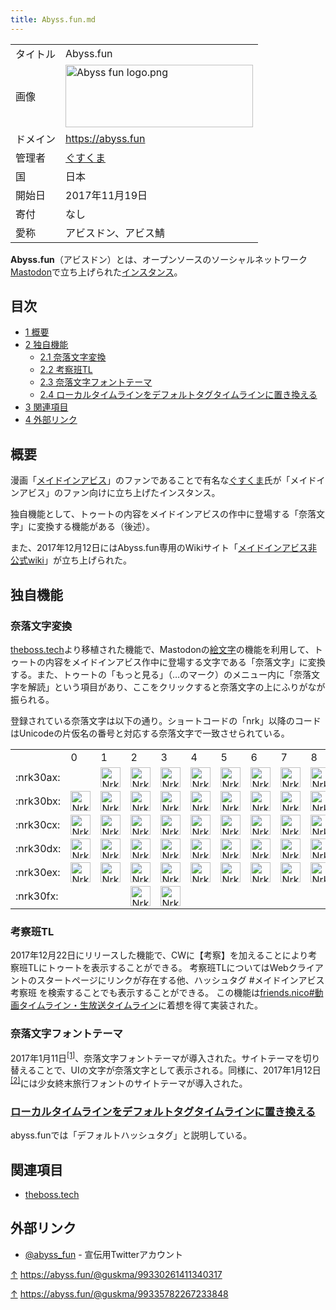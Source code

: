 ```yaml
---
title: Abyss.fun.md
---
```

<div>

|          |                                                                                                                                                                                                                                                                                                             |
|----------|-------------------------------------------------------------------------------------------------------------------------------------------------------------------------------------------------------------------------------------------------------------------------------------------------------------|
| タイトル | Abyss.fun                                                                                                                                                                                                                                                                                                   |
| 画像     | [<img src="/images/thumb/3/30/Abyss_fun_logo.png/300px-Abyss_fun_logo.png" srcset="/images/thumb/3/30/Abyss_fun_logo.png/450px-Abyss_fun_logo.png 1.5x, /images/3/30/Abyss_fun_logo.png 2x" width="300" height="100" alt="Abyss fun logo.png" />](/%E3%83%95%E3%82%A1%E3%82%A4%E3%83%AB:Abyss_fun_logo.png) |
| ドメイン | <a href="https://abyss.fun" rel="nofollow">https://abyss.fun</a>                                                                                                                                                                                                                                            |
| 管理者   | [ぐすくま](/%E3%81%90%E3%81%99%E3%81%8F%E3%81%BE "ぐすくま")                                                                                                                                                                                                                                                |
| 国       | 日本                                                                                                                                                                                                                                                                                                        |
| 開始日   | 2017年11月19日                                                                                                                                                                                                                                                                                              |
| 寄付     | なし                                                                                                                                                                                                                                                                                                        |
| 愛称     | アビスドン、アビス鯖                                                                                                                                                                                                                                                                                        |

**Abyss.fun**（アビスドン）とは、オープンソースのソーシャルネットワーク[Mastodon](/Mastodon "Mastodon")で立ち上げられた[インスタンス](/%E3%82%A4%E3%83%B3%E3%82%B9%E3%82%BF%E3%83%B3%E3%82%B9 "インスタンス")。

<div>

<div lang="ja" dir="ltr">

## 目次

</div>

-   [1 概要](#.E6.A6.82.E8.A6.81)
-   [2 独自機能](#.E7.8B.AC.E8.87.AA.E6.A9.9F.E8.83.BD)
    -   [2.1 奈落文字変換](#.E5.A5.88.E8.90.BD.E6.96.87.E5.AD.97.E5.A4.89.E6.8F.9B)
    -   [2.2 考察班TL](#.E8.80.83.E5.AF.9F.E7.8F.ADTL)
    -   [2.3 奈落文字フォントテーマ](#.E5.A5.88.E8.90.BD.E6.96.87.E5.AD.97.E3.83.95.E3.82.A9.E3.83.B3.E3.83.88.E3.83.86.E3.83.BC.E3.83.9E)
    -   [2.4 ローカルタイムラインをデフォルトタグタイムラインに置き換える](#.E3.83.AD.E3.83.BC.E3.82.AB.E3.83.AB.E3.82.BF.E3.82.A4.E3.83.A0.E3.83.A9.E3.82.A4.E3.83.B3.E3.82.92.E3.83.87.E3.83.95.E3.82.A9.E3.83.AB.E3.83.88.E3.82.BF.E3.82.B0.E3.82.BF.E3.82.A4.E3.83.A0.E3.83.A9.E3.82.A4.E3.83.B3.E3.81.AB.E7.BD.AE.E3.81.8D.E6.8F.9B.E3.81.88.E3.82.8B)
-   [3 関連項目](#.E9.96.A2.E9.80.A3.E9.A0.85.E7.9B.AE)
-   [4 外部リンク](#.E5.A4.96.E9.83.A8.E3.83.AA.E3.83.B3.E3.82.AF)

</div>

## 概要

漫画「[メイドインアビス](https://ja.wikipedia.org/wiki/ja:%E3%83%A1%E3%82%A4%E3%83%89%E3%82%A4%E3%83%B3%E3%82%A2%E3%83%93%E3%82%B9 "wikipedia:ja:メイドインアビス")」のファンであることで有名な[ぐすくま](/%E3%81%90%E3%81%99%E3%81%8F%E3%81%BE "ぐすくま")氏が「メイドインアビス」のファン向けに立ち上げたインスタンス。

独自機能として、トゥートの内容をメイドインアビスの作中に登場する「奈落文字」に変換する機能がある（後述）。

また、2017年12月12日にはAbyss.fun専用のWikiサイト「[メイドインアビス非公式wiki](https://wiki.abyss.fun/%E3%83%A1%E3%82%A4%E3%83%B3%E3%83%9A%E3%83%BC%E3%82%B8 "abyss:メインページ")」が立ち上げられた。

## 独自機能

### 奈落文字変換

[theboss.tech](/Theboss.tech "Theboss.tech")より移植された機能で、Mastodonの[絵文字](/%E3%82%AB%E3%82%B9%E3%82%BF%E3%83%A0%E7%B5%B5%E6%96%87%E5%AD%97 "カスタム絵文字")の機能を利用して、トゥートの内容をメイドインアビス作中に登場する文字である「奈落文字」に変換する。また、トゥートの「もっと見る」（…のマーク）のメニュー内に「奈落文字を解読」という項目があり、ここをクリックすると奈落文字の上にふりがなが振られる。

登録されている奈落文字は以下の通り。ショートコードの「nrk」以降のコードはUnicodeの片仮名の番号と対応する奈落文字で一致させられている。

|           |                                                                                                                                                                                                                                                        |                                                                                                                                                                                                                                                        |                                                                                                                                                                                                                                                        |                                                                                                                                                                                                                                                        |                                                                                                                                                                                                                                                        |                                                                                                                                                                                                                                                        |                                                                                                                                                                                                                                                        |                                                                                                                                                                                                                                                        |                                                                                                                                                                                                                                                        |                                                                                                                                                                                                                                                        |                                                                                                                                                                                                                                                        |                                                                                                                                                                                                                                                        |                                                                                                                                                                                                                                                        |                                                                                                                                                                                                                                                        |                                                                                                                                                                                                                                                        |                                                                                                                                                                                                                                                        |
|-----------|--------------------------------------------------------------------------------------------------------------------------------------------------------------------------------------------------------------------------------------------------------|--------------------------------------------------------------------------------------------------------------------------------------------------------------------------------------------------------------------------------------------------------|--------------------------------------------------------------------------------------------------------------------------------------------------------------------------------------------------------------------------------------------------------|--------------------------------------------------------------------------------------------------------------------------------------------------------------------------------------------------------------------------------------------------------|--------------------------------------------------------------------------------------------------------------------------------------------------------------------------------------------------------------------------------------------------------|--------------------------------------------------------------------------------------------------------------------------------------------------------------------------------------------------------------------------------------------------------|--------------------------------------------------------------------------------------------------------------------------------------------------------------------------------------------------------------------------------------------------------|--------------------------------------------------------------------------------------------------------------------------------------------------------------------------------------------------------------------------------------------------------|--------------------------------------------------------------------------------------------------------------------------------------------------------------------------------------------------------------------------------------------------------|--------------------------------------------------------------------------------------------------------------------------------------------------------------------------------------------------------------------------------------------------------|--------------------------------------------------------------------------------------------------------------------------------------------------------------------------------------------------------------------------------------------------------|--------------------------------------------------------------------------------------------------------------------------------------------------------------------------------------------------------------------------------------------------------|--------------------------------------------------------------------------------------------------------------------------------------------------------------------------------------------------------------------------------------------------------|--------------------------------------------------------------------------------------------------------------------------------------------------------------------------------------------------------------------------------------------------------|--------------------------------------------------------------------------------------------------------------------------------------------------------------------------------------------------------------------------------------------------------|--------------------------------------------------------------------------------------------------------------------------------------------------------------------------------------------------------------------------------------------------------|
|           | 0                                                                                                                                                                                                                                                      | 1                                                                                                                                                                                                                                                      | 2                                                                                                                                                                                                                                                      | 3                                                                                                                                                                                                                                                      | 4                                                                                                                                                                                                                                                      | 5                                                                                                                                                                                                                                                      | 6                                                                                                                                                                                                                                                      | 7                                                                                                                                                                                                                                                      | 8                                                                                                                                                                                                                                                      | 9                                                                                                                                                                                                                                                      | a                                                                                                                                                                                                                                                      | b                                                                                                                                                                                                                                                      | c                                                                                                                                                                                                                                                      | d                                                                                                                                                                                                                                                      | e                                                                                                                                                                                                                                                      | f                                                                                                                                                                                                                                                      |
| :nrk30ax: |                                                                                                                                                                                                                                                        | [<img src="/images/thumb/6/63/Nrk30a1.png/32px-Nrk30a1.png" srcset="/images/thumb/6/63/Nrk30a1.png/48px-Nrk30a1.png 1.5x, /images/6/63/Nrk30a1.png 2x" width="32" height="32" alt="Nrk30a1.png" />](/%E3%83%95%E3%82%A1%E3%82%A4%E3%83%AB:Nrk30a1.png) | [<img src="/images/thumb/0/0b/Nrk30a2.png/32px-Nrk30a2.png" srcset="/images/thumb/0/0b/Nrk30a2.png/48px-Nrk30a2.png 1.5x, /images/0/0b/Nrk30a2.png 2x" width="32" height="32" alt="Nrk30a2.png" />](/%E3%83%95%E3%82%A1%E3%82%A4%E3%83%AB:Nrk30a2.png) | [<img src="/images/thumb/d/d5/Nrk30a3.png/32px-Nrk30a3.png" srcset="/images/thumb/d/d5/Nrk30a3.png/48px-Nrk30a3.png 1.5x, /images/d/d5/Nrk30a3.png 2x" width="32" height="32" alt="Nrk30a3.png" />](/%E3%83%95%E3%82%A1%E3%82%A4%E3%83%AB:Nrk30a3.png) | [<img src="/images/thumb/d/dc/Nrk30a4.png/32px-Nrk30a4.png" srcset="/images/thumb/d/dc/Nrk30a4.png/48px-Nrk30a4.png 1.5x, /images/d/dc/Nrk30a4.png 2x" width="32" height="32" alt="Nrk30a4.png" />](/%E3%83%95%E3%82%A1%E3%82%A4%E3%83%AB:Nrk30a4.png) | [<img src="/images/thumb/3/3d/Nrk30a5.png/32px-Nrk30a5.png" srcset="/images/thumb/3/3d/Nrk30a5.png/48px-Nrk30a5.png 1.5x, /images/3/3d/Nrk30a5.png 2x" width="32" height="32" alt="Nrk30a5.png" />](/%E3%83%95%E3%82%A1%E3%82%A4%E3%83%AB:Nrk30a5.png) | [<img src="/images/thumb/5/55/Nrk30a6.png/32px-Nrk30a6.png" srcset="/images/thumb/5/55/Nrk30a6.png/48px-Nrk30a6.png 1.5x, /images/5/55/Nrk30a6.png 2x" width="32" height="32" alt="Nrk30a6.png" />](/%E3%83%95%E3%82%A1%E3%82%A4%E3%83%AB:Nrk30a6.png) | [<img src="/images/thumb/3/3c/Nrk30a7.png/32px-Nrk30a7.png" srcset="/images/thumb/3/3c/Nrk30a7.png/48px-Nrk30a7.png 1.5x, /images/3/3c/Nrk30a7.png 2x" width="32" height="32" alt="Nrk30a7.png" />](/%E3%83%95%E3%82%A1%E3%82%A4%E3%83%AB:Nrk30a7.png) | [<img src="/images/thumb/9/92/Nrk30a8.png/32px-Nrk30a8.png" srcset="/images/thumb/9/92/Nrk30a8.png/48px-Nrk30a8.png 1.5x, /images/9/92/Nrk30a8.png 2x" width="32" height="32" alt="Nrk30a8.png" />](/%E3%83%95%E3%82%A1%E3%82%A4%E3%83%AB:Nrk30a8.png) | [<img src="/images/thumb/b/bb/Nrk30a9.png/32px-Nrk30a9.png" srcset="/images/thumb/b/bb/Nrk30a9.png/48px-Nrk30a9.png 1.5x, /images/b/bb/Nrk30a9.png 2x" width="32" height="32" alt="Nrk30a9.png" />](/%E3%83%95%E3%82%A1%E3%82%A4%E3%83%AB:Nrk30a9.png) | [<img src="/images/thumb/4/4d/Nrk30aa.png/32px-Nrk30aa.png" srcset="/images/thumb/4/4d/Nrk30aa.png/48px-Nrk30aa.png 1.5x, /images/4/4d/Nrk30aa.png 2x" width="32" height="32" alt="Nrk30aa.png" />](/%E3%83%95%E3%82%A1%E3%82%A4%E3%83%AB:Nrk30aa.png) | [<img src="/images/thumb/5/59/Nrk30ab.png/32px-Nrk30ab.png" srcset="/images/thumb/5/59/Nrk30ab.png/48px-Nrk30ab.png 1.5x, /images/5/59/Nrk30ab.png 2x" width="32" height="32" alt="Nrk30ab.png" />](/%E3%83%95%E3%82%A1%E3%82%A4%E3%83%AB:Nrk30ab.png) | [<img src="/images/thumb/1/18/Nrk30ac.png/32px-Nrk30ac.png" srcset="/images/thumb/1/18/Nrk30ac.png/48px-Nrk30ac.png 1.5x, /images/1/18/Nrk30ac.png 2x" width="32" height="32" alt="Nrk30ac.png" />](/%E3%83%95%E3%82%A1%E3%82%A4%E3%83%AB:Nrk30ac.png) | [<img src="/images/thumb/5/5c/Nrk30ad.png/32px-Nrk30ad.png" srcset="/images/thumb/5/5c/Nrk30ad.png/48px-Nrk30ad.png 1.5x, /images/5/5c/Nrk30ad.png 2x" width="32" height="32" alt="Nrk30ad.png" />](/%E3%83%95%E3%82%A1%E3%82%A4%E3%83%AB:Nrk30ad.png) | [<img src="/images/thumb/b/bd/Nrk30ae.png/32px-Nrk30ae.png" srcset="/images/thumb/b/bd/Nrk30ae.png/48px-Nrk30ae.png 1.5x, /images/b/bd/Nrk30ae.png 2x" width="32" height="32" alt="Nrk30ae.png" />](/%E3%83%95%E3%82%A1%E3%82%A4%E3%83%AB:Nrk30ae.png) | [<img src="/images/thumb/e/ed/Nrk30af.png/32px-Nrk30af.png" srcset="/images/thumb/e/ed/Nrk30af.png/48px-Nrk30af.png 1.5x, /images/e/ed/Nrk30af.png 2x" width="32" height="32" alt="Nrk30af.png" />](/%E3%83%95%E3%82%A1%E3%82%A4%E3%83%AB:Nrk30af.png) |
| :nrk30bx: | [<img src="/images/thumb/8/81/Nrk30b0.png/32px-Nrk30b0.png" srcset="/images/thumb/8/81/Nrk30b0.png/48px-Nrk30b0.png 1.5x, /images/8/81/Nrk30b0.png 2x" width="32" height="32" alt="Nrk30b0.png" />](/%E3%83%95%E3%82%A1%E3%82%A4%E3%83%AB:Nrk30b0.png) | [<img src="/images/thumb/b/b2/Nrk30b1.png/32px-Nrk30b1.png" srcset="/images/thumb/b/b2/Nrk30b1.png/48px-Nrk30b1.png 1.5x, /images/b/b2/Nrk30b1.png 2x" width="32" height="32" alt="Nrk30b1.png" />](/%E3%83%95%E3%82%A1%E3%82%A4%E3%83%AB:Nrk30b1.png) | [<img src="/images/thumb/1/1f/Nrk30b2.png/32px-Nrk30b2.png" srcset="/images/thumb/1/1f/Nrk30b2.png/48px-Nrk30b2.png 1.5x, /images/1/1f/Nrk30b2.png 2x" width="32" height="32" alt="Nrk30b2.png" />](/%E3%83%95%E3%82%A1%E3%82%A4%E3%83%AB:Nrk30b2.png) | [<img src="/images/thumb/4/4d/Nrk30b3.png/32px-Nrk30b3.png" srcset="/images/thumb/4/4d/Nrk30b3.png/48px-Nrk30b3.png 1.5x, /images/4/4d/Nrk30b3.png 2x" width="32" height="32" alt="Nrk30b3.png" />](/%E3%83%95%E3%82%A1%E3%82%A4%E3%83%AB:Nrk30b3.png) | [<img src="/images/thumb/5/56/Nrk30b4.png/32px-Nrk30b4.png" srcset="/images/thumb/5/56/Nrk30b4.png/48px-Nrk30b4.png 1.5x, /images/5/56/Nrk30b4.png 2x" width="32" height="32" alt="Nrk30b4.png" />](/%E3%83%95%E3%82%A1%E3%82%A4%E3%83%AB:Nrk30b4.png) | [<img src="/images/thumb/7/70/Nrk30b5.png/32px-Nrk30b5.png" srcset="/images/thumb/7/70/Nrk30b5.png/48px-Nrk30b5.png 1.5x, /images/7/70/Nrk30b5.png 2x" width="32" height="32" alt="Nrk30b5.png" />](/%E3%83%95%E3%82%A1%E3%82%A4%E3%83%AB:Nrk30b5.png) | [<img src="/images/thumb/d/db/Nrk30b6.png/32px-Nrk30b6.png" srcset="/images/thumb/d/db/Nrk30b6.png/48px-Nrk30b6.png 1.5x, /images/d/db/Nrk30b6.png 2x" width="32" height="32" alt="Nrk30b6.png" />](/%E3%83%95%E3%82%A1%E3%82%A4%E3%83%AB:Nrk30b6.png) | [<img src="/images/thumb/e/e2/Nrk30b7.png/32px-Nrk30b7.png" srcset="/images/thumb/e/e2/Nrk30b7.png/48px-Nrk30b7.png 1.5x, /images/e/e2/Nrk30b7.png 2x" width="32" height="32" alt="Nrk30b7.png" />](/%E3%83%95%E3%82%A1%E3%82%A4%E3%83%AB:Nrk30b7.png) | [<img src="/images/thumb/e/e1/Nrk30b8.png/32px-Nrk30b8.png" srcset="/images/thumb/e/e1/Nrk30b8.png/48px-Nrk30b8.png 1.5x, /images/e/e1/Nrk30b8.png 2x" width="32" height="32" alt="Nrk30b8.png" />](/%E3%83%95%E3%82%A1%E3%82%A4%E3%83%AB:Nrk30b8.png) | [<img src="/images/thumb/9/9f/Nrk30b9.png/32px-Nrk30b9.png" srcset="/images/thumb/9/9f/Nrk30b9.png/48px-Nrk30b9.png 1.5x, /images/9/9f/Nrk30b9.png 2x" width="32" height="32" alt="Nrk30b9.png" />](/%E3%83%95%E3%82%A1%E3%82%A4%E3%83%AB:Nrk30b9.png) | [<img src="/images/thumb/f/f9/Nrk30ba.png/32px-Nrk30ba.png" srcset="/images/thumb/f/f9/Nrk30ba.png/48px-Nrk30ba.png 1.5x, /images/f/f9/Nrk30ba.png 2x" width="32" height="32" alt="Nrk30ba.png" />](/%E3%83%95%E3%82%A1%E3%82%A4%E3%83%AB:Nrk30ba.png) | [<img src="/images/thumb/c/c8/Nrk30bb.png/32px-Nrk30bb.png" srcset="/images/thumb/c/c8/Nrk30bb.png/48px-Nrk30bb.png 1.5x, /images/c/c8/Nrk30bb.png 2x" width="32" height="32" alt="Nrk30bb.png" />](/%E3%83%95%E3%82%A1%E3%82%A4%E3%83%AB:Nrk30bb.png) | [<img src="/images/thumb/5/50/Nrk30bc.png/32px-Nrk30bc.png" srcset="/images/thumb/5/50/Nrk30bc.png/48px-Nrk30bc.png 1.5x, /images/5/50/Nrk30bc.png 2x" width="32" height="32" alt="Nrk30bc.png" />](/%E3%83%95%E3%82%A1%E3%82%A4%E3%83%AB:Nrk30bc.png) | [<img src="/images/thumb/e/e4/Nrk30bd.png/32px-Nrk30bd.png" srcset="/images/thumb/e/e4/Nrk30bd.png/48px-Nrk30bd.png 1.5x, /images/e/e4/Nrk30bd.png 2x" width="32" height="32" alt="Nrk30bd.png" />](/%E3%83%95%E3%82%A1%E3%82%A4%E3%83%AB:Nrk30bd.png) | [<img src="/images/thumb/c/c1/Nrk30be.png/32px-Nrk30be.png" srcset="/images/thumb/c/c1/Nrk30be.png/48px-Nrk30be.png 1.5x, /images/c/c1/Nrk30be.png 2x" width="32" height="32" alt="Nrk30be.png" />](/%E3%83%95%E3%82%A1%E3%82%A4%E3%83%AB:Nrk30be.png) | [<img src="/images/thumb/7/71/Nrk30bf.png/32px-Nrk30bf.png" srcset="/images/thumb/7/71/Nrk30bf.png/48px-Nrk30bf.png 1.5x, /images/7/71/Nrk30bf.png 2x" width="32" height="32" alt="Nrk30bf.png" />](/%E3%83%95%E3%82%A1%E3%82%A4%E3%83%AB:Nrk30bf.png) |
| :nrk30cx: | [<img src="/images/thumb/c/cc/Nrk30c0.png/32px-Nrk30c0.png" srcset="/images/thumb/c/cc/Nrk30c0.png/48px-Nrk30c0.png 1.5x, /images/c/cc/Nrk30c0.png 2x" width="32" height="32" alt="Nrk30c0.png" />](/%E3%83%95%E3%82%A1%E3%82%A4%E3%83%AB:Nrk30c0.png) | [<img src="/images/thumb/d/de/Nrk30c1.png/32px-Nrk30c1.png" srcset="/images/thumb/d/de/Nrk30c1.png/48px-Nrk30c1.png 1.5x, /images/d/de/Nrk30c1.png 2x" width="32" height="32" alt="Nrk30c1.png" />](/%E3%83%95%E3%82%A1%E3%82%A4%E3%83%AB:Nrk30c1.png) | [<img src="/images/thumb/2/2e/Nrk30c2.png/32px-Nrk30c2.png" srcset="/images/thumb/2/2e/Nrk30c2.png/48px-Nrk30c2.png 1.5x, /images/2/2e/Nrk30c2.png 2x" width="32" height="32" alt="Nrk30c2.png" />](/%E3%83%95%E3%82%A1%E3%82%A4%E3%83%AB:Nrk30c2.png) | [<img src="/images/thumb/0/01/Nrk30c3.png/32px-Nrk30c3.png" srcset="/images/thumb/0/01/Nrk30c3.png/48px-Nrk30c3.png 1.5x, /images/0/01/Nrk30c3.png 2x" width="32" height="32" alt="Nrk30c3.png" />](/%E3%83%95%E3%82%A1%E3%82%A4%E3%83%AB:Nrk30c3.png) | [<img src="/images/thumb/1/18/Nrk30c4.png/32px-Nrk30c4.png" srcset="/images/thumb/1/18/Nrk30c4.png/48px-Nrk30c4.png 1.5x, /images/1/18/Nrk30c4.png 2x" width="32" height="32" alt="Nrk30c4.png" />](/%E3%83%95%E3%82%A1%E3%82%A4%E3%83%AB:Nrk30c4.png) | [<img src="/images/thumb/d/d8/Nrk30c5.png/32px-Nrk30c5.png" srcset="/images/thumb/d/d8/Nrk30c5.png/48px-Nrk30c5.png 1.5x, /images/d/d8/Nrk30c5.png 2x" width="32" height="32" alt="Nrk30c5.png" />](/%E3%83%95%E3%82%A1%E3%82%A4%E3%83%AB:Nrk30c5.png) | [<img src="/images/thumb/7/71/Nrk30c6.png/32px-Nrk30c6.png" srcset="/images/thumb/7/71/Nrk30c6.png/48px-Nrk30c6.png 1.5x, /images/7/71/Nrk30c6.png 2x" width="32" height="32" alt="Nrk30c6.png" />](/%E3%83%95%E3%82%A1%E3%82%A4%E3%83%AB:Nrk30c6.png) | [<img src="/images/thumb/9/96/Nrk30c7.png/32px-Nrk30c7.png" srcset="/images/thumb/9/96/Nrk30c7.png/48px-Nrk30c7.png 1.5x, /images/9/96/Nrk30c7.png 2x" width="32" height="32" alt="Nrk30c7.png" />](/%E3%83%95%E3%82%A1%E3%82%A4%E3%83%AB:Nrk30c7.png) | [<img src="/images/thumb/a/a7/Nrk30c8.png/32px-Nrk30c8.png" srcset="/images/thumb/a/a7/Nrk30c8.png/48px-Nrk30c8.png 1.5x, /images/a/a7/Nrk30c8.png 2x" width="32" height="32" alt="Nrk30c8.png" />](/%E3%83%95%E3%82%A1%E3%82%A4%E3%83%AB:Nrk30c8.png) | [<img src="/images/thumb/d/d7/Nrk30c9.png/32px-Nrk30c9.png" srcset="/images/thumb/d/d7/Nrk30c9.png/48px-Nrk30c9.png 1.5x, /images/d/d7/Nrk30c9.png 2x" width="32" height="32" alt="Nrk30c9.png" />](/%E3%83%95%E3%82%A1%E3%82%A4%E3%83%AB:Nrk30c9.png) | [<img src="/images/thumb/e/ed/Nrk30ca.png/32px-Nrk30ca.png" srcset="/images/thumb/e/ed/Nrk30ca.png/48px-Nrk30ca.png 1.5x, /images/e/ed/Nrk30ca.png 2x" width="32" height="32" alt="Nrk30ca.png" />](/%E3%83%95%E3%82%A1%E3%82%A4%E3%83%AB:Nrk30ca.png) | [<img src="/images/thumb/a/ab/Nrk30cb.png/32px-Nrk30cb.png" srcset="/images/thumb/a/ab/Nrk30cb.png/48px-Nrk30cb.png 1.5x, /images/a/ab/Nrk30cb.png 2x" width="32" height="32" alt="Nrk30cb.png" />](/%E3%83%95%E3%82%A1%E3%82%A4%E3%83%AB:Nrk30cb.png) |                                                                                                                                                                                                                                                        | [<img src="/images/thumb/8/82/Nrk30cd.png/32px-Nrk30cd.png" srcset="/images/thumb/8/82/Nrk30cd.png/48px-Nrk30cd.png 1.5x, /images/8/82/Nrk30cd.png 2x" width="32" height="32" alt="Nrk30cd.png" />](/%E3%83%95%E3%82%A1%E3%82%A4%E3%83%AB:Nrk30cd.png) | [<img src="/images/thumb/8/83/Nrk30ce.png/32px-Nrk30ce.png" srcset="/images/thumb/8/83/Nrk30ce.png/48px-Nrk30ce.png 1.5x, /images/8/83/Nrk30ce.png 2x" width="32" height="32" alt="Nrk30ce.png" />](/%E3%83%95%E3%82%A1%E3%82%A4%E3%83%AB:Nrk30ce.png) | [<img src="/images/thumb/e/ec/Nrk30cf.png/32px-Nrk30cf.png" srcset="/images/thumb/e/ec/Nrk30cf.png/48px-Nrk30cf.png 1.5x, /images/e/ec/Nrk30cf.png 2x" width="32" height="32" alt="Nrk30cf.png" />](/%E3%83%95%E3%82%A1%E3%82%A4%E3%83%AB:Nrk30cf.png) |
| :nrk30dx: | [<img src="/images/thumb/b/b0/Nrk30d0.png/32px-Nrk30d0.png" srcset="/images/thumb/b/b0/Nrk30d0.png/48px-Nrk30d0.png 1.5x, /images/b/b0/Nrk30d0.png 2x" width="32" height="32" alt="Nrk30d0.png" />](/%E3%83%95%E3%82%A1%E3%82%A4%E3%83%AB:Nrk30d0.png) | [<img src="/images/thumb/e/ea/Nrk30d1.png/32px-Nrk30d1.png" srcset="/images/thumb/e/ea/Nrk30d1.png/48px-Nrk30d1.png 1.5x, /images/e/ea/Nrk30d1.png 2x" width="32" height="32" alt="Nrk30d1.png" />](/%E3%83%95%E3%82%A1%E3%82%A4%E3%83%AB:Nrk30d1.png) | [<img src="/images/thumb/2/22/Nrk30d2.png/32px-Nrk30d2.png" srcset="/images/thumb/2/22/Nrk30d2.png/48px-Nrk30d2.png 1.5x, /images/2/22/Nrk30d2.png 2x" width="32" height="32" alt="Nrk30d2.png" />](/%E3%83%95%E3%82%A1%E3%82%A4%E3%83%AB:Nrk30d2.png) | [<img src="/images/thumb/a/a5/Nrk30d3.png/32px-Nrk30d3.png" srcset="/images/thumb/a/a5/Nrk30d3.png/48px-Nrk30d3.png 1.5x, /images/a/a5/Nrk30d3.png 2x" width="32" height="32" alt="Nrk30d3.png" />](/%E3%83%95%E3%82%A1%E3%82%A4%E3%83%AB:Nrk30d3.png) | [<img src="/images/thumb/d/d4/Nrk30d4.png/32px-Nrk30d4.png" srcset="/images/thumb/d/d4/Nrk30d4.png/48px-Nrk30d4.png 1.5x, /images/d/d4/Nrk30d4.png 2x" width="32" height="32" alt="Nrk30d4.png" />](/%E3%83%95%E3%82%A1%E3%82%A4%E3%83%AB:Nrk30d4.png) | [<img src="/images/thumb/9/9e/Nrk30d5.png/32px-Nrk30d5.png" srcset="/images/thumb/9/9e/Nrk30d5.png/48px-Nrk30d5.png 1.5x, /images/9/9e/Nrk30d5.png 2x" width="32" height="32" alt="Nrk30d5.png" />](/%E3%83%95%E3%82%A1%E3%82%A4%E3%83%AB:Nrk30d5.png) | [<img src="/images/thumb/0/0b/Nrk30d6.png/32px-Nrk30d6.png" srcset="/images/thumb/0/0b/Nrk30d6.png/48px-Nrk30d6.png 1.5x, /images/0/0b/Nrk30d6.png 2x" width="32" height="32" alt="Nrk30d6.png" />](/%E3%83%95%E3%82%A1%E3%82%A4%E3%83%AB:Nrk30d6.png) | [<img src="/images/thumb/1/14/Nrk30d7.png/32px-Nrk30d7.png" srcset="/images/thumb/1/14/Nrk30d7.png/48px-Nrk30d7.png 1.5x, /images/1/14/Nrk30d7.png 2x" width="32" height="32" alt="Nrk30d7.png" />](/%E3%83%95%E3%82%A1%E3%82%A4%E3%83%AB:Nrk30d7.png) | [<img src="/images/thumb/7/70/Nrk30d8.png/32px-Nrk30d8.png" srcset="/images/thumb/7/70/Nrk30d8.png/48px-Nrk30d8.png 1.5x, /images/7/70/Nrk30d8.png 2x" width="32" height="32" alt="Nrk30d8.png" />](/%E3%83%95%E3%82%A1%E3%82%A4%E3%83%AB:Nrk30d8.png) | [<img src="/images/thumb/1/19/Nrk30d9.png/32px-Nrk30d9.png" srcset="/images/thumb/1/19/Nrk30d9.png/48px-Nrk30d9.png 1.5x, /images/1/19/Nrk30d9.png 2x" width="32" height="32" alt="Nrk30d9.png" />](/%E3%83%95%E3%82%A1%E3%82%A4%E3%83%AB:Nrk30d9.png) | [<img src="/images/thumb/1/11/Nrk30da.png/32px-Nrk30da.png" srcset="/images/thumb/1/11/Nrk30da.png/48px-Nrk30da.png 1.5x, /images/1/11/Nrk30da.png 2x" width="32" height="32" alt="Nrk30da.png" />](/%E3%83%95%E3%82%A1%E3%82%A4%E3%83%AB:Nrk30da.png) | [<img src="/images/thumb/a/a9/Nrk30db.png/32px-Nrk30db.png" srcset="/images/thumb/a/a9/Nrk30db.png/48px-Nrk30db.png 1.5x, /images/a/a9/Nrk30db.png 2x" width="32" height="32" alt="Nrk30db.png" />](/%E3%83%95%E3%82%A1%E3%82%A4%E3%83%AB:Nrk30db.png) | [<img src="/images/thumb/7/76/Nrk30dc.png/32px-Nrk30dc.png" srcset="/images/thumb/7/76/Nrk30dc.png/48px-Nrk30dc.png 1.5x, /images/7/76/Nrk30dc.png 2x" width="32" height="32" alt="Nrk30dc.png" />](/%E3%83%95%E3%82%A1%E3%82%A4%E3%83%AB:Nrk30dc.png) | [<img src="/images/thumb/9/92/Nrk30dd.png/32px-Nrk30dd.png" srcset="/images/thumb/9/92/Nrk30dd.png/48px-Nrk30dd.png 1.5x, /images/9/92/Nrk30dd.png 2x" width="32" height="32" alt="Nrk30dd.png" />](/%E3%83%95%E3%82%A1%E3%82%A4%E3%83%AB:Nrk30dd.png) | [<img src="/images/thumb/2/2d/Nrk30de.png/32px-Nrk30de.png" srcset="/images/thumb/2/2d/Nrk30de.png/48px-Nrk30de.png 1.5x, /images/2/2d/Nrk30de.png 2x" width="32" height="32" alt="Nrk30de.png" />](/%E3%83%95%E3%82%A1%E3%82%A4%E3%83%AB:Nrk30de.png) | [<img src="/images/thumb/e/e5/Nrk30df.png/32px-Nrk30df.png" srcset="/images/thumb/e/e5/Nrk30df.png/48px-Nrk30df.png 1.5x, /images/e/e5/Nrk30df.png 2x" width="32" height="32" alt="Nrk30df.png" />](/%E3%83%95%E3%82%A1%E3%82%A4%E3%83%AB:Nrk30df.png) |
| :nrk30ex: | [<img src="/images/thumb/f/f8/Nrk30e0.png/32px-Nrk30e0.png" srcset="/images/thumb/f/f8/Nrk30e0.png/48px-Nrk30e0.png 1.5x, /images/f/f8/Nrk30e0.png 2x" width="32" height="32" alt="Nrk30e0.png" />](/%E3%83%95%E3%82%A1%E3%82%A4%E3%83%AB:Nrk30e0.png) | [<img src="/images/thumb/0/0f/Nrk30e1.png/32px-Nrk30e1.png" srcset="/images/thumb/0/0f/Nrk30e1.png/48px-Nrk30e1.png 1.5x, /images/0/0f/Nrk30e1.png 2x" width="32" height="32" alt="Nrk30e1.png" />](/%E3%83%95%E3%82%A1%E3%82%A4%E3%83%AB:Nrk30e1.png) | [<img src="/images/thumb/9/95/Nrk30e2.png/32px-Nrk30e2.png" srcset="/images/thumb/9/95/Nrk30e2.png/48px-Nrk30e2.png 1.5x, /images/9/95/Nrk30e2.png 2x" width="32" height="32" alt="Nrk30e2.png" />](/%E3%83%95%E3%82%A1%E3%82%A4%E3%83%AB:Nrk30e2.png) | [<img src="/images/thumb/f/f3/Nrk30e3.png/32px-Nrk30e3.png" srcset="/images/thumb/f/f3/Nrk30e3.png/48px-Nrk30e3.png 1.5x, /images/f/f3/Nrk30e3.png 2x" width="32" height="32" alt="Nrk30e3.png" />](/%E3%83%95%E3%82%A1%E3%82%A4%E3%83%AB:Nrk30e3.png) | [<img src="/images/thumb/2/28/Nrk30e4.png/32px-Nrk30e4.png" srcset="/images/thumb/2/28/Nrk30e4.png/48px-Nrk30e4.png 1.5x, /images/2/28/Nrk30e4.png 2x" width="32" height="32" alt="Nrk30e4.png" />](/%E3%83%95%E3%82%A1%E3%82%A4%E3%83%AB:Nrk30e4.png) | [<img src="/images/thumb/4/48/Nrk30e5.png/32px-Nrk30e5.png" srcset="/images/thumb/4/48/Nrk30e5.png/48px-Nrk30e5.png 1.5x, /images/4/48/Nrk30e5.png 2x" width="32" height="32" alt="Nrk30e5.png" />](/%E3%83%95%E3%82%A1%E3%82%A4%E3%83%AB:Nrk30e5.png) | [<img src="/images/thumb/3/39/Nrk30e6.png/32px-Nrk30e6.png" srcset="/images/thumb/3/39/Nrk30e6.png/48px-Nrk30e6.png 1.5x, /images/3/39/Nrk30e6.png 2x" width="32" height="32" alt="Nrk30e6.png" />](/%E3%83%95%E3%82%A1%E3%82%A4%E3%83%AB:Nrk30e6.png) | [<img src="/images/thumb/4/4c/Nrk30e7.png/32px-Nrk30e7.png" srcset="/images/thumb/4/4c/Nrk30e7.png/48px-Nrk30e7.png 1.5x, /images/4/4c/Nrk30e7.png 2x" width="32" height="32" alt="Nrk30e7.png" />](/%E3%83%95%E3%82%A1%E3%82%A4%E3%83%AB:Nrk30e7.png) | [<img src="/images/thumb/0/07/Nrk30e8.png/32px-Nrk30e8.png" srcset="/images/thumb/0/07/Nrk30e8.png/48px-Nrk30e8.png 1.5x, /images/0/07/Nrk30e8.png 2x" width="32" height="32" alt="Nrk30e8.png" />](/%E3%83%95%E3%82%A1%E3%82%A4%E3%83%AB:Nrk30e8.png) | [<img src="/images/thumb/2/29/Nrk30e9.png/32px-Nrk30e9.png" srcset="/images/thumb/2/29/Nrk30e9.png/48px-Nrk30e9.png 1.5x, /images/2/29/Nrk30e9.png 2x" width="32" height="32" alt="Nrk30e9.png" />](/%E3%83%95%E3%82%A1%E3%82%A4%E3%83%AB:Nrk30e9.png) | [<img src="/images/thumb/7/79/Nrk30ea.png/32px-Nrk30ea.png" srcset="/images/thumb/7/79/Nrk30ea.png/48px-Nrk30ea.png 1.5x, /images/7/79/Nrk30ea.png 2x" width="32" height="32" alt="Nrk30ea.png" />](/%E3%83%95%E3%82%A1%E3%82%A4%E3%83%AB:Nrk30ea.png) | [<img src="/images/thumb/6/65/Nrk30eb.png/32px-Nrk30eb.png" srcset="/images/thumb/6/65/Nrk30eb.png/48px-Nrk30eb.png 1.5x, /images/6/65/Nrk30eb.png 2x" width="32" height="32" alt="Nrk30eb.png" />](/%E3%83%95%E3%82%A1%E3%82%A4%E3%83%AB:Nrk30eb.png) | [<img src="/images/thumb/2/2d/Nrk30ec.png/32px-Nrk30ec.png" srcset="/images/thumb/2/2d/Nrk30ec.png/48px-Nrk30ec.png 1.5x, /images/2/2d/Nrk30ec.png 2x" width="32" height="32" alt="Nrk30ec.png" />](/%E3%83%95%E3%82%A1%E3%82%A4%E3%83%AB:Nrk30ec.png) | [<img src="/images/thumb/b/b9/Nrk30ed.png/32px-Nrk30ed.png" srcset="/images/thumb/b/b9/Nrk30ed.png/48px-Nrk30ed.png 1.5x, /images/b/b9/Nrk30ed.png 2x" width="32" height="32" alt="Nrk30ed.png" />](/%E3%83%95%E3%82%A1%E3%82%A4%E3%83%AB:Nrk30ed.png) | [<img src="/images/thumb/4/4d/Nrk30ee.png/32px-Nrk30ee.png" srcset="/images/thumb/4/4d/Nrk30ee.png/48px-Nrk30ee.png 1.5x, /images/4/4d/Nrk30ee.png 2x" width="32" height="32" alt="Nrk30ee.png" />](/%E3%83%95%E3%82%A1%E3%82%A4%E3%83%AB:Nrk30ee.png) | [<img src="/images/thumb/d/df/Nrk30ef.png/32px-Nrk30ef.png" srcset="/images/thumb/d/df/Nrk30ef.png/48px-Nrk30ef.png 1.5x, /images/d/df/Nrk30ef.png 2x" width="32" height="32" alt="Nrk30ef.png" />](/%E3%83%95%E3%82%A1%E3%82%A4%E3%83%AB:Nrk30ef.png) |
| :nrk30fx: |                                                                                                                                                                                                                                                        |                                                                                                                                                                                                                                                        | [<img src="/images/thumb/2/21/Nrk30f2.png/32px-Nrk30f2.png" srcset="/images/thumb/2/21/Nrk30f2.png/48px-Nrk30f2.png 1.5x, /images/2/21/Nrk30f2.png 2x" width="32" height="32" alt="Nrk30f2.png" />](/%E3%83%95%E3%82%A1%E3%82%A4%E3%83%AB:Nrk30f2.png) | [<img src="/images/thumb/f/f9/Nrk30f3.png/32px-Nrk30f3.png" srcset="/images/thumb/f/f9/Nrk30f3.png/48px-Nrk30f3.png 1.5x, /images/f/f9/Nrk30f3.png 2x" width="32" height="32" alt="Nrk30f3.png" />](/%E3%83%95%E3%82%A1%E3%82%A4%E3%83%AB:Nrk30f3.png) |                                                                                                                                                                                                                                                        |                                                                                                                                                                                                                                                        |                                                                                                                                                                                                                                                        |                                                                                                                                                                                                                                                        |                                                                                                                                                                                                                                                        |                                                                                                                                                                                                                                                        |                                                                                                                                                                                                                                                        |                                                                                                                                                                                                                                                        | [<img src="/images/thumb/e/e7/Nrk30fc.png/32px-Nrk30fc.png" srcset="/images/thumb/e/e7/Nrk30fc.png/48px-Nrk30fc.png 1.5x, /images/e/e7/Nrk30fc.png 2x" width="32" height="32" alt="Nrk30fc.png" />](/%E3%83%95%E3%82%A1%E3%82%A4%E3%83%AB:Nrk30fc.png) |                                                                                                                                                                                                                                                        |                                                                                                                                                                                                                                                        |                                                                                                                                                                                                                                                        |

### 考察班TL

2017年12月22日にリリースした機能で、CWに【考察】を加えることにより考察班TLにトゥートを表示することができる。 考察班TLについてはWebクライアントのスタートページにリンクが存在する他、ハッシュタグ \#メイドインアビス考察班 を検索することでも表示することができる。 この機能は[friends.nico#動画タイムライン・生放送タイムライン](/Friends.nico#.E5.8B.95.E7.94.BB.E3.82.BF.E3.82.A4.E3.83.A0.E3.83.A9.E3.82.A4.E3.83.B3.E3.83.BB.E7.94.9F.E6.94.BE.E9.80.81.E3.82.BF.E3.82.A4.E3.83.A0.E3.83.A9.E3.82.A4.E3.83.B3 "Friends.nico")に着想を得て実装された。

### 奈落文字フォントテーマ

2017年1月11日<sup>[\[1\]](#cite_note-1)</sup>、奈落文字フォントテーマが導入された。サイトテーマを切り替えることで、UIの文字が奈落文字として表示される。同様に、2017年1月12日<sup>[\[2\]](#cite_note-2)</sup>には少女終末旅行フォントのサイトテーマが導入された。

### [ローカルタイムラインをデフォルトタグタイムラインに置き換える](/%E3%83%AD%E3%83%BC%E3%82%AB%E3%83%AB%E3%82%BF%E3%82%A4%E3%83%A0%E3%83%A9%E3%82%A4%E3%83%B3%E3%82%92%E3%83%87%E3%83%95%E3%82%A9%E3%83%AB%E3%83%88%E3%82%BF%E3%82%B0%E3%82%BF%E3%82%A4%E3%83%A0%E3%83%A9%E3%82%A4%E3%83%B3%E3%81%AB%E7%BD%AE%E3%81%8D%E6%8F%9B%E3%81%88%E3%82%8B "ローカルタイムラインをデフォルトタグタイムラインに置き換える")

abyss.funでは「デフォルトハッシュタグ」と説明している。

## 関連項目

-   [theboss.tech](/Theboss.tech "Theboss.tech")

## 外部リンク

-   <a href="https://twitter.com/abyss_fun" rel="nofollow">@abyss_fun</a> - 宣伝用Twitterアカウント
    <div>

    </div>

[↑](#cite_ref-1) <a href="https://abyss.fun/@guskma/99330261411340317" rel="nofollow">https://abyss.fun/@guskma/99330261411340317</a>

[↑](#cite_ref-2) <a href="https://abyss.fun/@guskma/99335782267233848" rel="nofollow">https://abyss.fun/@guskma/99335782267233848</a>

</div>
